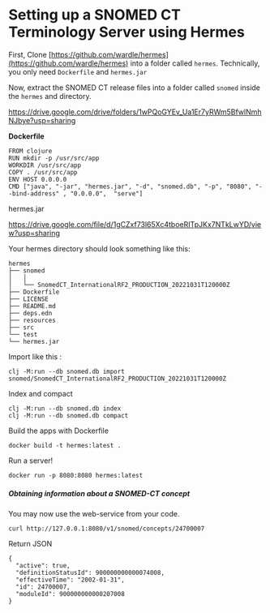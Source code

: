# Setting up a SNOMED CT Terminology Server using Hermes



First, Clone [https://github.com/wardle/hermes](https://github.com/wardle/hermes)  into a folder called `hermes`. Technically, you only need `Dockerfile` and `hermes.jar`

Now, extract the SNOMED CT release files into a folder called `snomed` inside the `hermes` and directory.

https://drive.google.com/drive/folders/1wPQoGYEv_Ua1Er7yRWm5BfwlNmhNJbye?usp=sharing

**Dockerfile** 

```
FROM clojure
RUN mkdir -p /usr/src/app
WORKDIR /usr/src/app
COPY . /usr/src/app
ENV HOST 0.0.0.0
CMD ["java", "-jar", "hermes.jar", "-d", "snomed.db", "-p", "8080", "--bind-address" , "0.0.0.0",  "serve"]
```

hermes.jar

https://drive.google.com/file/d/1gCZxf73l65Xc4tboeRITpJKx7NTkLwYD/view?usp=sharing

Your hermes directory should look something like this:

```
hermes
├── snomed 
│   │   
│   └── SnomedCT_InternationalRF2_PRODUCTION_20221031T120000Z
├── Dockerfile
├── LICENSE
├── README.md
├── deps.edn
├── resources
├── src
└── test
└── hermes.jar
```

Import like this :

```
clj -M:run --db snomed.db import snomed/SnomedCT_InternationalRF2_PRODUCTION_20221031T120000Z
```

Index and compact

```
clj -M:run --db snomed.db index
clj -M:run --db snomed.db compact
```

Build the apps with Dockerfile

```
docker build -t hermes:latest .
```

Run a server!

```
docker run -p 8080:8080 hermes:latest
```

##### Obtaining information about a SNOMED-CT concept 

You may now use the web-service from your code.

```
curl http://127.0.0.1:8080/v1/snomed/concepts/24700007
```

Return JSON

```
{
  "active": true,
  "definitionStatusId": 900000000000074008,
  "effectiveTime": "2002-01-31",
  "id": 24700007,
  "moduleId": 900000000000207008
}
```

